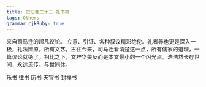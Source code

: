 ```yaml
---
title: 史记卷二十三·礼书第一
tags: Others
grammar_cjkRuby: true
---
```

来自司马迁的超凡议论。
立意、引证、各种叙议精彩绝伦。礼者养也更是深入一极，礼法辩原。所有文艺，古往今来，司马迁看清楚这一点，所有儒家的道理，一篇议论就绝了。相比之下，文辞华美反而是本文最小的一个闪光点。浩浩然长存世间，永远流传。与世同休。

乐书
律书
历书
天官书
封禅书